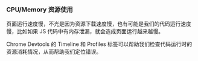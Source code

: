 ### CPU/Memory 资源使用

页面运行速度慢，不光是因为资源下载速度慢，也有可能是我们的代码运行速度慢，比如如果 JS 代码中有内存泄漏，就会造成页面运行越来越慢。

Chrome Devtools 的 Timeline 和 Profiles 标签可以帮助我们检查代码运行时的资源消耗情况，从而帮助我们定位错误。
